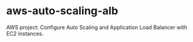 # aws-auto-scaling-alb
AWS project: Configure Auto Scaling and Application Load Balancer with EC2 instances.
